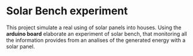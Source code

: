 # Solar Bench experiment

This project simulate a real using of solar panels into houses. Using the **arduino board** elaborate an experiment of solar bench, that monitoring all the information provides from an analises of the generated energy with a solar panel. 
